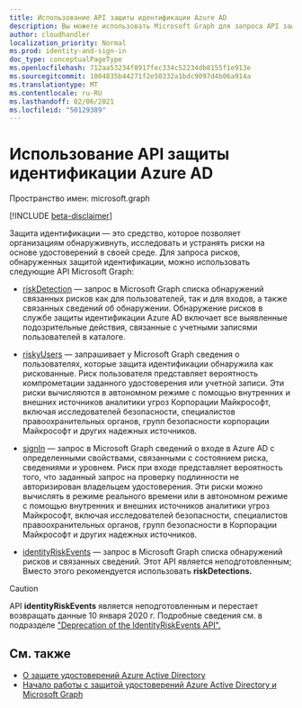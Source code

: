 ```yaml
---
title: Использование API защиты идентификации Azure AD
description: Вы можете использовать Microsoft Graph для запроса API защиты идентификации для получения сведений о риске, обнаруженном службой защиты идентификации Azure AD.
author: cloudhandler
localization_priority: Normal
ms.prod: identity-and-sign-in
doc_type: conceptualPageType
ms.openlocfilehash: 712aa53234f8917fec334c52234db8155f1e913e
ms.sourcegitcommit: 1004835b44271f2e50332a1bdc9097d4b06a914a
ms.translationtype: MT
ms.contentlocale: ru-RU
ms.lasthandoff: 02/06/2021
ms.locfileid: "50129389"
---
```

# <a name="use-the-azure-ad-identity-protection-api"></a>Использование API защиты идентификации Azure AD

Пространство имен: microsoft.graph

[!INCLUDE [beta-disclaimer](../../includes/beta-disclaimer.md)]

Защита идентификации — это средство, которое позволяет организациям обнаруживнуть, исследовать и устранять риски на основе удостоверений в своей среде. Для запроса рисков, обнаруженных защитой идентификации, можно использовать следующие API Microsoft Graph: 

* [riskDetection](riskdetection.md) — запрос в Microsoft Graph списка обнаружений связанных рисков как для пользователей, так и для входов, а также связанных сведений об обнаружении. Обнаружение рисков в службе защиты идентификации Azure AD включает все выявленные подозрительные действия, связанные с учетными записями пользователей в каталоге.

* [riskyUsers](riskyuser.md) — запрашивает у Microsoft Graph сведения о пользователях, которые защита идентификации обнаружила как рискованные. Риск пользователя представляет вероятность компрометации заданного удостоверения или учетной записи. Эти риски вычисляются в автономном режиме с помощью внутренних и внешних источников аналитики угроз Корпорации Майкрософт, включая исследователей безопасности, специалистов правоохранительных органов, групп безопасности корпорации Майкрософт и других надежных источников.

* [signIn](signin.md) — запрос в Microsoft Graph сведений о входе в Azure AD с определенными свойствами, связанными с состоянием риска, сведениями и уровнем. Риск при входе представляет вероятность того, что заданный запрос на проверку подлинности не авторизирован владельцем удостоверения. Эти риски можно вычислять в режиме реального времени или в автономном режиме с помощью внутренних и внешних источников аналитики угроз Майкрософт, включая исследователей безопасности, специалистов правоохранительных органов, групп безопасности в Корпорации Майкрософт и других надежных источников.

* [identityRiskEvents](identityriskevent.md) — запрос в Microsoft Graph списка обнаружений рисков и связанных сведений. Этот API является неподготовленным; Вместо этого рекомендуется использовать **riskDetections.**

>[!CAUTION]
>API **identityRiskEvents** является неподготовленным и перестает возвращать данные 10 января 2020 г. Подробные сведения см. в подразделе ["Deprecation of the IdentityRiskEvents API".](https://developer.microsoft.com/office/blogs/deprecatation-of-the-identityriskevents-api/)

## <a name="see-also"></a>См. также

* [О защите удостоверений Azure Active Directory](/azure/active-directory/identity-protection/overview-identity-protection)
* [Начало работы с защитой удостоверений Azure Active Directory и Microsoft Graph](/azure/active-directory/identity-protection/howto-identity-protection-graph-api)
